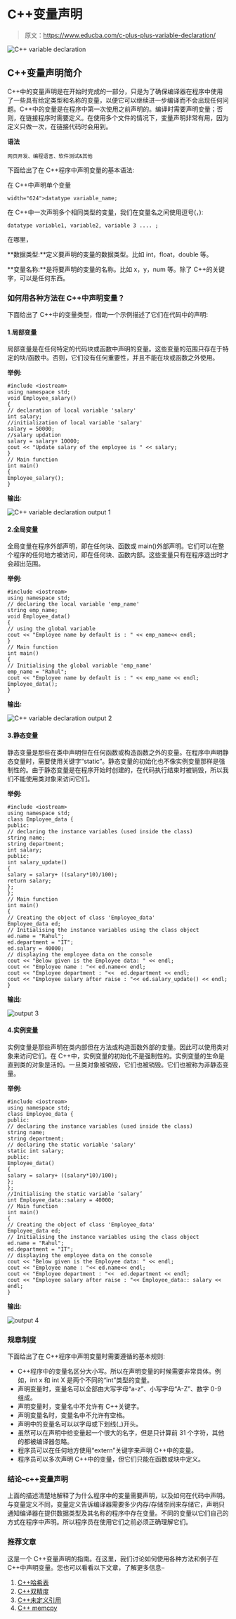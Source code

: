 # C++变量声明

> 原文：<https://www.educba.com/c-plus-plus-variable-declaration/>

![C++ variable declaration](img/ef0e50fbf082e3fc19b89f2b67ec158f.png)



## C++变量声明简介

C++中的变量声明是在开始时完成的一部分，只是为了确保编译器在程序中使用了一些具有给定类型和名称的变量，以便它可以继续进一步编译而不会出现任何问题。C++中的变量是在程序中第一次使用之前声明的。编译时需要声明变量；否则，在链接程序时需要定义。在使用多个文件的情况下，变量声明非常有用，因为定义只做一次，在链接代码时会用到。

**语法**

<small>网页开发、编程语言、软件测试&其他</small>

下面给出了在 C++程序中声明变量的基本语法:

在 C++中声明单个变量

```
width="624">datatype variable_name;
```

在 C++中一次声明多个相同类型的变量，我们在变量名之间使用逗号(，):

```
datatype variable1, variable2, variable 3 .... ;
```

在哪里，

**数据类型:**定义要声明的变量的数据类型。比如 int，float，double 等。

**变量名称:**是将要声明的变量的名称。比如 x，y，num 等。除了 C++的关键字，可以是任何东西。

### 如何用各种方法在 C++中声明变量？

下面给出了 C++中的变量类型，借助一个示例描述了它们在代码中的声明:

#### 1.局部变量

局部变量是在任何特定的代码块或函数中声明的变量。这些变量的范围只存在于特定的块/函数中。否则，它们没有任何重要性，并且不能在块或函数之外使用。

**举例:**

```
#include <iostream>
using namespace std;
void Employee_salary()
{
// declaration of local variable 'salary'
int salary;
//initialization of local variable 'salary'
salary = 50000;
//salary updation
salary = salary+ 10000;
cout << "Update salary of the employee is " << salary;
}
// Main function
int main()
{
Employee_salary();
}
```

**输出:**

![C++ variable declaration output 1](img/40db5738baa8a1b39c612e4b8d7c7af3.png)



#### 2.全局变量

全局变量在程序外部声明，即在任何块、函数或 main()外部声明。它们可以在整个程序的任何地方被访问，即在任何块、函数内部。这些变量只有在程序退出时才会超出范围。

**举例:**

```
#include <iostream>
using namespace std;
// declaring the local variable 'emp_name'
string emp_name;
void Employee_data()
{
// using the global variable
cout << "Employee name by default is : " << emp_name<< endl;
}
// Main function
int main()
{
// Initialising the global variable 'emp_name'
emp_name = "Rahul";
cout << "Employee name by default is : " << emp_name << endl;
Employee_data();
}
```

**输出:**

![C++ variable declaration output 2](img/c027e5ec652d5b410b7e132ba0c99ce0.png)



#### 3.静态变量

静态变量是那些在类中声明但在任何函数或构造函数之外的变量。在程序中声明静态变量时，需要使用关键字“static”。静态变量的初始化也不像实例变量那样是强制性的。由于静态变量是在程序开始时创建的，在代码执行结束时被销毁，所以我们不能使用类对象来访问它们。

**举例:**

```
#include <iostream>
using namespace std;
class Employee_data {
public:
// declaring the instance variables (used inside the class)
string name;
string department;
int salary;
public:
int salary_update()
{
salary = salary+ ((salary*10)/100);
return salary;
};
};
// Main function
int main()
{
// Creating the object of class 'Employee_data'
Employee_data ed;
// Initialising the instance variables using the class object
ed.name = "Rahul";
ed.department = "IT";
ed.salary = 40000;
// displaying the employee data on the console
cout << "Below given is the Employee data: " << endl;
cout << "Employee name : "<< ed.name<< endl;
cout << "Employee department : "<<  ed.department << endl;
cout << "Employee salary after raise : "<< ed.salary_update() << endl;
}
```

**输出:**

![output 3](img/8f09c2261268a88d195e6e431d0013cd.png)



#### 4.实例变量

实例变量是那些声明在类内部但在方法或构造函数外部的变量。因此可以使用类对象来访问它们。在 C++中，实例变量的初始化不是强制性的。实例变量的生命是直到类的对象是活的。一旦类对象被销毁，它们也被销毁。它们也被称为非静态变量。

**举例:**

```
#include <iostream>
using namespace std;
class Employee_data {
public:
// declaring the instance variables (used inside the class)
string name;
string department;
// declaring the static variable 'salary'
static int salary;
public:
Employee_data()
{
salary = salary+ ((salary*10)/100);
};
};
//Initialising the static variable ‘salary’
int Employee_data::salary = 40000;
// Main function
int main()
{
// Creating the object of class 'Employee_data'
Employee_data ed;
// Initialising the instance variables using the class object
ed.name = "Rahul";
ed.department = "IT";
// displaying the employee data on the console
cout << "Below given is the Employee data: " << endl;
cout << "Employee name : "<< ed.name<< endl;
cout << "Employee department : "<<  ed.department << endl;
cout << "Employee salary after raise : "<< Employee_data:: salary << endl;
}
```

**输出:**

![output 4](img/55c6ae8eaccb74d585e40337ee78a6c1.png)



### 规章制度

下面给出了在 C++程序中声明变量时需要遵循的基本规则:

*   C++程序中的变量名区分大小写。所以在声明变量的时候需要非常具体。例如，int x 和 int X 是两个不同的“int”类型的变量。
*   声明变量时，变量名可以全部由大写字母“a-z”、小写字母“A-Z”、数字 0-9 组成。
*   声明变量时，变量名中不允许有 C++关键字。
*   声明变量名时，变量名中不允许有空格。
*   声明中的变量名可以以字母或下划线(_)开头。
*   虽然可以在声明中给变量起一个很大的名字，但是只计算前 31 个字符，其他的都被编译器忽略。
*   程序员可以在任何地方使用“extern”关键字来声明 C++中的变量。
*   程序员可以多次声明 C++中的变量，但它们只能在函数或块中定义。

### 结论–c++变量声明

上面的描述清楚地解释了为什么程序中的变量需要声明，以及如何在代码中声明。与变量定义不同，变量定义告诉编译器需要多少内存/存储空间来存储它，声明只通知编译器在提供数据类型及其名称的程序中存在变量。不同的变量以它们自己的方式在程序中声明。所以程序员在使用它们之前必须正确理解它们。

### 推荐文章

这是一个 C++变量声明的指南。在这里，我们讨论如何使用各种方法和例子在 C++中声明变量。您也可以看看以下文章，了解更多信息–

1.  [C++哈希表](https://www.educba.com/c-plus-plus-hashset/)
2.  [C++双精度](https://www.educba.com/c-plus-plus-double/)
3.  [C++未定义引用](https://www.educba.com/c-plus-plus-undefined-reference/)
4.  [C++ memcpy](https://www.educba.com/c-plus-plus-memcpy/)






